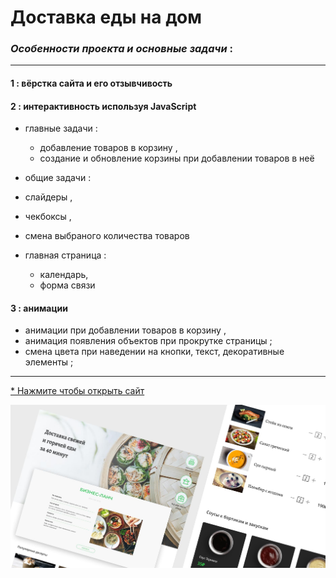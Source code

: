 # Доставка еды на дом

### _Особенности проекта и основные задачи_ : 
***

#### 1 : вёрстка сайта и его отзывчивость
#### 2 : интерактивность используя JavaScript
* главные задачи :
  * добавление товаров в корзину , 
  * создание и обновление корзины при добавлении товаров в неё
  
* общие задачи :
 * слайдеры , 
 * чекбоксы ,  
 * смена выбраного количества товаров 
  
* главная страница :
  * календарь, 
  * форма связи



#### 3 : анимации
* анимации при добавлении товаров в корзину , 
* анимация появления объектов при прокрутке страницы ;
* смена цвета при наведении на кнопки, текст, декоративные элементы ;

***

[* Нажмите чтобы открыть сайт](https://arinawebsite.github.io/delitios/)

![Изображение](/img/Cover3.jpg)
